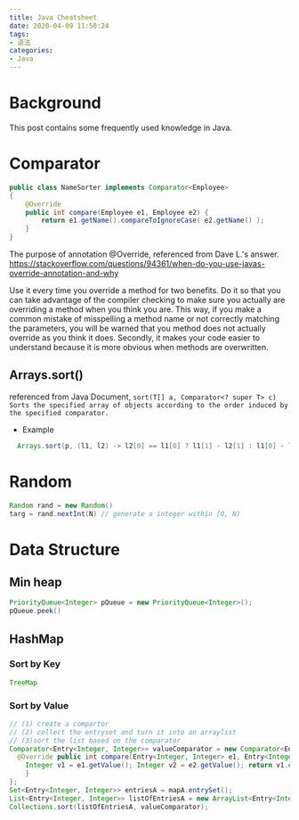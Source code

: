 ```yaml
---
title: Java Cheatsheet
date: 2020-04-09 11:50:24
tags: 
- 语法
categories:
- Java
---
```

# Background 
This post contains some frequently used knowledge in Java.

# Comparator
```java
public class NameSorter implements Comparator<Employee>
{
    @Override
    public int compare(Employee e1, Employee e2) {
        return e1.getName().compareToIgnoreCase( e2.getName() );
    }
}
```
The purpose of annotation @Override, referenced from Dave L.'s answer.
https://stackoverflow.com/questions/94361/when-do-you-use-javas-override-annotation-and-why 
<!--more-->
Use it every time you override a method for two benefits. Do it so that you can take advantage of the compiler checking to make sure you actually are overriding a method when you think you are. This way, if you make a common mistake of misspelling a method name or not correctly matching the parameters, you will be warned that you method does not actually override as you think it does. Secondly, it makes your code easier to understand because it is more obvious when methods are overwritten.

## Arrays.sort()
referenced from Java Document, ```sort(T[] a, Comparator<? super T> c)
Sorts the specified array of objects according to the order induced by the specified comparator.```
+ Example
```java
  Arrays.sort(p, (l1, l2) -> l2[0] == l1[0] ? l1[1] - l2[1] : l1[0] - l2[0]);
```

# Random
```java
Random rand = new Random()
targ = rand.nextInt(N) // generate a integer within [0, N)
```

# Data Structure
## Min heap
```java
PriorityQueue<Integer> pQueue = new PriorityQueue<Integer>(); 
pQueue.peek()
```

## HashMap
### Sort by Key
```java
TreeMap
```

### Sort by Value
```java
// (1) create a compartor
// (2) collect the entryset and turn it into an arraylist
// (3)sort the list based on the comparator
Comparator<Entry<Integer, Integer>> valueComparator = new Comparator<Entry<Integer,Integer>>() {
  @Override public int compare(Entry<Integer, Integer> e1, Entry<Integer, Integer> e2) { 
    Integer v1 = e1.getValue(); Integer v2 = e2.getValue(); return v1.compareTo(v2) * -1;
    } 
};
Set<Entry<Integer, Integer>> entriesA = mapA.entrySet();
List<Entry<Integer, Integer>> listOfEntriesA = new ArrayList<Entry<Integer, Integer>>(entriesA);
Collections.sort(listOfEntriesA, valueComparator);
```